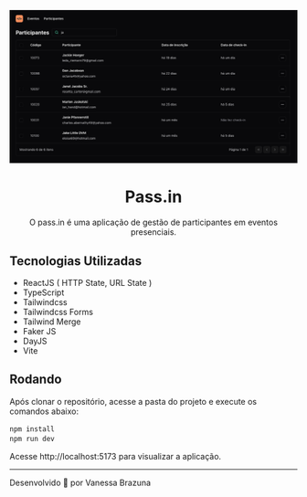 ![Cover](./.github/cover.png)

<h1 align="center"> Pass.in </h1>

<p align="center"> 
  O pass.in é uma aplicação de gestão de participantes em eventos presenciais.
</p>

## Tecnologias Utilizadas

- ReactJS ( HTTP State, URL State )
- TypeScript
- Tailwindcss
- Tailwindcss Forms
- Tailwind Merge
- Faker JS
- DayJS
- Vite

## Rodando

Após clonar o repositório, acesse a pasta do projeto e execute os comandos abaixo:

```sh
npm install
npm run dev
```

Acesse http://localhost:5173 para visualizar a aplicação.

<!--START_SECTION:footer-->

---

Desenvolvido 💚 por Vanessa Brazuna

<!--END_SECTION:footer-->

